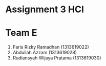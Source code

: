 # Assignment 3 HCI

# Team E
1. Faris Rizky Ramadhan (1313619022)
2. Abdullah Azzam (1313619028)
3. Rudiansyah Wijaya Pratama (1313619030)